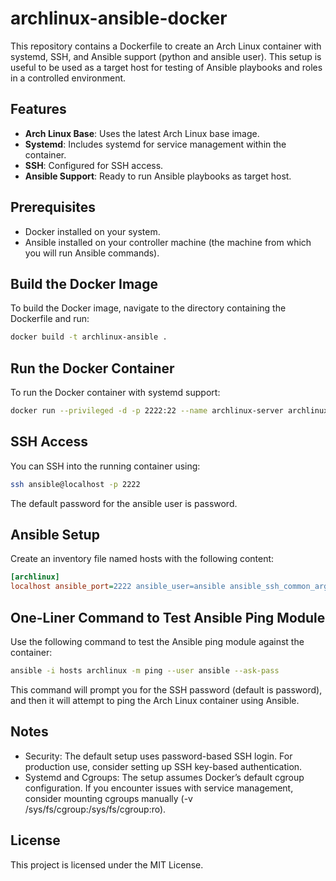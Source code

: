 # archlinux-ansible-docker

This repository contains a Dockerfile to create an Arch Linux container with systemd, SSH, and Ansible support (python and ansible user). This setup is useful to be used as a target host for testing of Ansible playbooks and roles in a controlled environment.

## Features

- **Arch Linux Base**: Uses the latest Arch Linux base image.
- **Systemd**: Includes systemd for service management within the container.
- **SSH**: Configured for SSH access.
- **Ansible Support**: Ready to run Ansible playbooks as target host.

## Prerequisites

- Docker installed on your system.
- Ansible installed on your controller machine (the machine from which you will run Ansible commands).

## Build the Docker Image

To build the Docker image, navigate to the directory containing the Dockerfile and run:

```sh
docker build -t archlinux-ansible .
```

## Run the Docker Container

To run the Docker container with systemd support:

```sh
docker run --privileged -d -p 2222:22 --name archlinux-server archlinux-ansible
```

## SSH Access

You can SSH into the running container using:

```sh
ssh ansible@localhost -p 2222
```

The default password for the ansible user is password.

## Ansible Setup
Create an inventory file named hosts with the following content:

```ini
[archlinux]
localhost ansible_port=2222 ansible_user=ansible ansible_ssh_common_args='-o StrictHostKeyChecking=no'
```

## One-Liner Command to Test Ansible Ping Module
Use the following command to test the Ansible ping module against the container:

```sh
ansible -i hosts archlinux -m ping --user ansible --ask-pass
```

This command will prompt you for the SSH password (default is password), and then it will attempt to ping the Arch Linux container using Ansible.

## Notes
* Security: The default setup uses password-based SSH login. For production use, consider setting up SSH key-based authentication.
* Systemd and Cgroups: The setup assumes Docker’s default cgroup configuration. If you encounter issues with service management, consider mounting cgroups manually (-v /sys/fs/cgroup:/sys/fs/cgroup:ro).

## License
This project is licensed under the MIT License.